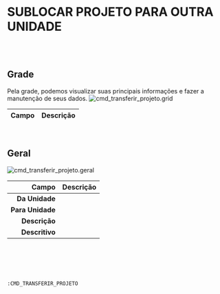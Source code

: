 # SUBLOCAR PROJETO PARA OUTRA UNIDADE
<br>
<br>

## Grade
Pela grade, podemos visualizar suas principais informações e fazer a manutenção de seus dados.
![cmd_transferir_projeto.grid](https://raw.githubusercontent.com/netforcews/docs-erp/master/geral/imagens/cmd_transferir_projeto.grid.png)

Campo | Descrição
--:|---
<br>

## Geral
![cmd_transferir_projeto.geral](https://raw.githubusercontent.com/netforcews/docs-erp/master/geral/imagens/cmd_transferir_projeto.geral.png)

Campo | Descrição
--:|---
**Da Unidade** | 
**Para Unidade** | 
**Descrição** | 
**Descritivo** | 
<br>
<br>
<br>
<br>

```:CMD_TRANSFERIR_PROJETO```
